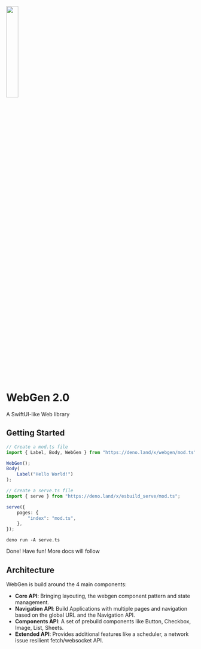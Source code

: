 <img src="https://raw.githubusercontent.com/lucsoft-DevTeam/lucsoft.de/master/assets/webgen.svg" width="25%" style="margin-bottom: 1rem">

# WebGen 2.0

A SwiftUI-like Web library

## Getting Started

```ts
// Create a mod.ts file
import { Label, Body, WebGen } from "https://deno.land/x/webgen/mod.ts";

WebGen();
Body(
    Label("Hello World!")
);
```

```ts
// Create a serve.ts file
import { serve } from "https://deno.land/x/esbuild_serve/mod.ts";

serve({
    pages: {
        "index": "mod.ts",
    },
});
```

```
deno run -A serve.ts
```

Done! Have fun! More docs will follow

## Architecture

WebGen is build around the 4 main components:

- **Core API**: Bringing layouting, the webgen component pattern and state management.
- **Navigation API**: Build Applications with multiple pages and navigation based on the global URL and the Navigation API.
- **Components API**: A set of prebuild components like Button, Checkbox, Image, List, Sheets.
- **Extended API**: Provides additional features like a scheduler, a network issue resilient fetch/websocket API.